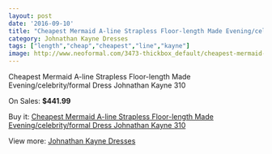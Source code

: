 ```yaml
---
layout: post
date: '2016-09-10'
title: "Cheapest Mermaid A-line Strapless Floor-length Made Evening/celebrity/formal Dress Johnathan Kayne 310"
category: Johnathan Kayne Dresses
tags: ["length","cheap","cheapest","line","kayne"]
image: http://www.neoformal.com/3473-thickbox_default/cheapest-mermaid-a-line-strapless-floor-length-made-evening-celebrity-formal-dress-johnathan-kayne-310.jpg
---
```

Cheapest Mermaid A-line Strapless Floor-length Made Evening/celebrity/formal Dress Johnathan Kayne 310

On Sales: **$441.99**
<a href="https://www.neoformal.com/en/johnathan-kayne-dresses/1295-cheapest-mermaid-a-line-strapless-floor-length-made-evening-celebrity-formal-dress-johnathan-kayne-310.html"><amp-img layout="responsive" width="600" height="600" src="//www.neoformal.com/3473-thickbox_default/cheapest-mermaid-a-line-strapless-floor-length-made-evening-celebrity-formal-dress-johnathan-kayne-310.jpg" alt="Cheapest Mermaid A-line Strapless Floor-length Made Evening/celebrity/formal Dress Johnathan Kayne 310 0" /></a>
<a href="https://www.neoformal.com/en/johnathan-kayne-dresses/1295-cheapest-mermaid-a-line-strapless-floor-length-made-evening-celebrity-formal-dress-johnathan-kayne-310.html"><amp-img layout="responsive" width="600" height="600" src="//www.neoformal.com/3474-thickbox_default/cheapest-mermaid-a-line-strapless-floor-length-made-evening-celebrity-formal-dress-johnathan-kayne-310.jpg" alt="Cheapest Mermaid A-line Strapless Floor-length Made Evening/celebrity/formal Dress Johnathan Kayne 310 1" /></a>
<a href="https://www.neoformal.com/en/johnathan-kayne-dresses/1295-cheapest-mermaid-a-line-strapless-floor-length-made-evening-celebrity-formal-dress-johnathan-kayne-310.html"><amp-img layout="responsive" width="600" height="600" src="//www.neoformal.com/3475-thickbox_default/cheapest-mermaid-a-line-strapless-floor-length-made-evening-celebrity-formal-dress-johnathan-kayne-310.jpg" alt="Cheapest Mermaid A-line Strapless Floor-length Made Evening/celebrity/formal Dress Johnathan Kayne 310 2" /></a>
<a href="https://www.neoformal.com/en/johnathan-kayne-dresses/1295-cheapest-mermaid-a-line-strapless-floor-length-made-evening-celebrity-formal-dress-johnathan-kayne-310.html"><amp-img layout="responsive" width="600" height="600" src="//www.neoformal.com/3476-thickbox_default/cheapest-mermaid-a-line-strapless-floor-length-made-evening-celebrity-formal-dress-johnathan-kayne-310.jpg" alt="Cheapest Mermaid A-line Strapless Floor-length Made Evening/celebrity/formal Dress Johnathan Kayne 310 3" /></a>

Buy it: [Cheapest Mermaid A-line Strapless Floor-length Made Evening/celebrity/formal Dress Johnathan Kayne 310](https://www.neoformal.com/en/johnathan-kayne-dresses/1295-cheapest-mermaid-a-line-strapless-floor-length-made-evening-celebrity-formal-dress-johnathan-kayne-310.html "Cheapest Mermaid A-line Strapless Floor-length Made Evening/celebrity/formal Dress Johnathan Kayne 310")

View more: [Johnathan Kayne Dresses](https://www.neoformal.com/en/14-johnathan-kayne-dresses "Johnathan Kayne Dresses")